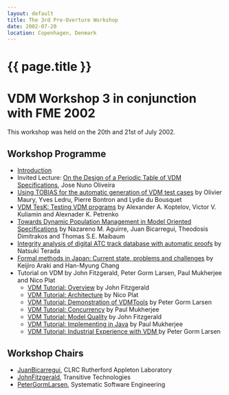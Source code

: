 ```yaml
---
layout: default
title: The 3rd Pre-Overture Workshop
date: 2002-07-20
location: Copenhagen, Denmark
---
```


# {{ page.title }}

VDM Workshop 3 in conjunction with FME 2002
===========================================

This workshop was held on the 20th and 21st of July 2002.

Workshop Programme
------------------

-   [ Introduction](Ws3_VDM_2002_intro.pdf "wikilink")
-   Invited Lecture: [ On the Design of a Periodic Table of VDM
    Specifications](pre3/Ws3_VDM_2002_oliveira.pdf "wikilink"), Jose Nuno
    Oliveira
-   [ Using TOBIAS for the automatic generation of VDM test
    cases](pre3/Ws3_VDM_2002_maury.pdf "wikilink") by Olivier Maury, Yves
    Ledru, Pierre Bontron and Lydie du Bousquet
-   [VDM TesK: Testing VDM programs](pre3/Ws3_Vdm++TesK.pdf "wikilink") by
    Alexander A. Koptelov, Victor V. Kuliamin and Alexnader K. Petrenko
-   [ Towards Dynamic Population Management in Model Oriented
    Specifications](pre3/Ws3_VDM_2002_aguirre.pdf "wikilink") by Nazareno M.
    Aguirre, Juan Bicarregui, Theodosis Dimitrakos and Thomas S.E.
    Maibaum
-   [ Integrity analysis of digital ATC track database with automatic
    proofs](pre3/Ws3_VDM_2002_terada.pdf "wikilink") by Natsuki Terada
-   [ Formal methods in Japan: Current state, problems and
    challenges](pre3/Ws3_arakiChang3.pdf "wikilink") by Keijiro Araki and
    Han-Myung Chang
-   Tutorial on VDM by John Fitzgerald, Peter Gorm Larsen, Paul
    Mukherjee and Nico Plat
    -   [ VDM Tutorial: Overview](pre3/Ws3_intro.ppt "wikilink") by John
        Fitzgerald
    -   [ VDM Tutorial: Architecture](pre3/Ws3_architecture.ppt "wikilink")
        by Nico Plat
    -   [ VDM Tutorial: Demonstration of
        VDMTools](pre3/Ws3_tools.ppt "wikilink") by Peter Gorm Larsen
    -   [ VDM Tutorial: Concurrency](pre3/Ws3_concurrency.ppt "wikilink") by
        Paul Mukherjee
    -   [ VDM Tutorial: Model Quality](pre3/Ws3_quality.ppt "wikilink") by
        John Fitzgerald
    -   [ VDM Tutorial: Implementing in Java](pre3/Ws3_java.ppt "wikilink")
        by Paul Mukherjee
    -   [ VDM Tutorial: Industrial Experience with VDM
        ](pre3/Ws3_industrial.ppt "wikilink") by Peter Gorm Larsen

Workshop Chairs
---------------

-   [JuanBicarregui](mailto:J.C.Bicarregui@rl.ac.uk), CLRC Rutherford
    Appleton Laboratory
-   [JohnFitzgerald](mailto:John.Fitzgerald@ncl.ac.uk), Transitive
    Technologies
-   [PeterGormLarsen](mailto:pgl@iha.dk), Systematic Software
    Engineering

